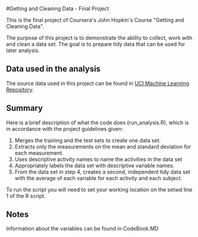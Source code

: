 #Getting and Cleaning Data - Final Project

This is the final project of Coursera's John Hopkin's Course "Getting and Cleaning Data". 

The purpose of this project is to demonstrate the ability to collect, work with and clean a data set. The goal is to prepare tidy data that can be used for later analysis. 


## Data used in the analysis


The source data used in this project can be found in [UCI Machine Learning Repository](http://archive.ics.uci.edu/ml/datasets/Human+Activity+Recognition+Using+Smartphones).

## Summary

Here is a brief description of what the code does (run_analysis.R), which is in accordance with the project guidelines given:

1. Merges the training and the test sets to create one data set.
2. Extracts only the measurements on the mean and standard deviation for each measurement.
3. Uses descriptive activity names to name the activities in the data set
4. Appropriately labels the data set with descriptive variable names.
5. From the data set in step 4, creates a second, independent tidy data set with the average of each variable for each activity and each subject. 

To run the script you will need to set your working location on the setwd line 1 of the R script.


## Notes
Information about the variables can be found in CodeBook.MD